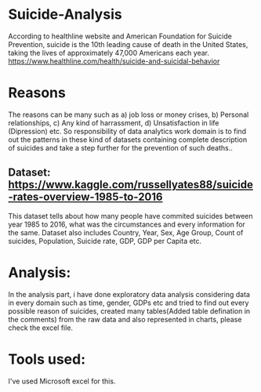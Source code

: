 # Suicide-Analysis

According to healthline website and American Foundation for Suicide Prevention, suicide is the 10th leading cause of death in the United States, taking the lives of approximately 47,000 Americans each year. https://www.healthline.com/health/suicide-and-suicidal-behavior

# Reasons
The reasons can be many such as  a) job loss or money crises, b) Personal relationships, c) Any kind of harrassment, d) Unsatisfaction in life (Dipression) etc.
So responsibility of data analytics work domain is to find out the patterns in these kind of datasets containing complete description of suicides and take a step further for the prevention of such deaths..

## Dataset: https://www.kaggle.com/russellyates88/suicide-rates-overview-1985-to-2016

This dataset tells about how many people have commited suicides between year 1985 to 2016, what was the circumstances and every information for the same.
Dataset also includes Country, Year, Sex, Age Group, Count of suicides, Population, Suicide rate, GDP, GDP per Capita etc.

# Analysis:
In the analysis part, i have done exploratory data analysis considering data in every domain such as time, gender, GDPs etc and tried to find out every possible reason of suicides, created many tables(Added table defination in the comments) from the raw data and also represented in charts, please check the excel file.

# Tools used:
I've used Microsoft excel for this.

